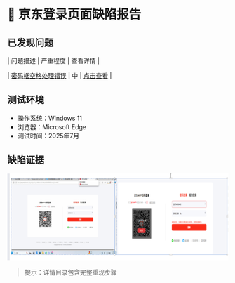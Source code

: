# 🐞 京东登录页面缺陷报告

## 已发现问题
| 问题描述 | 严重程度 | 查看详情 |

| [密码框空格处理错误](./京东登录bug报告/001-密码框空格问题) | 中 | [点击查看](./京东登录bug报告/001-密码框空格问题) |

## 测试环境
- 操作系统：Windows 11
- 浏览器：Microsoft Edge
- 测试时间：2025年7月

## 缺陷证据
![密码框空格错误截图](./京东登录bug报告/001-密码框空格问题/错误截图.png)

> 提示：详情目录包含完整重现步骤